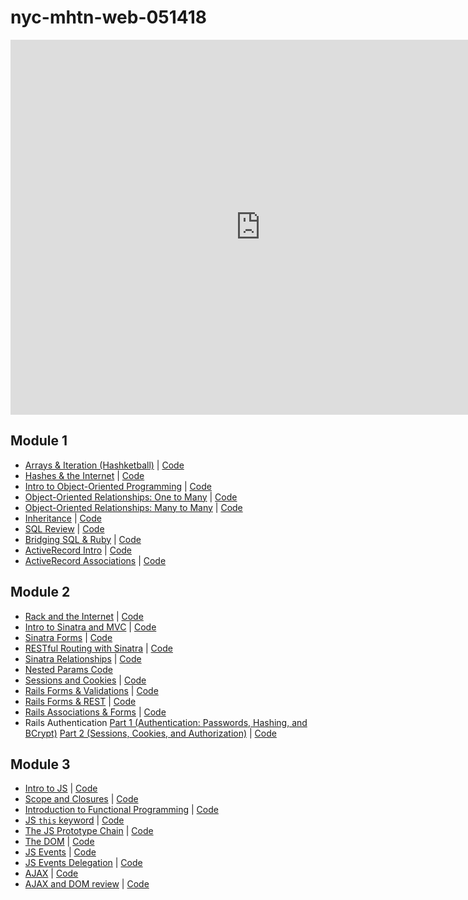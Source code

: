 # nyc-mhtn-web-051418

<iframe src="https://calendar.google.com/calendar/embed?mode=WEEK&amp;height=600&amp;wkst=1&amp;bgcolor=%23FFFFFF&amp;src=flatironschool.com_e3622kp34vqt5navbd4miceago%40group.calendar.google.com&amp;color=%23B1440E&amp;ctz=America%2FNew_York" style="border-width:0" width="800" height="600" frameborder="0" scrolling="no"></iframe>

## Module 1
* [Arrays & Iteration (Hashketball)](https://www.youtube.com/watch?v=WzYLcmShd3E) | [Code](https://github.com/learn-co-students/nyc-mhtn-web-051418/tree/master/01-hashketball-review)
* [Hashes & the Internet](https://youtu.be/iaH4HkYHfW0) | [Code](https://github.com/learn-co-students/nyc-mhtn-web-051418/tree/master/02-hashes-and-the-internet)
* [Intro to Object-Oriented Programming](https://youtu.be/yx98vBrt7ps) | [Code](https://github.com/learn-co-students/nyc-mhtn-web-051418/tree/master/03-intro-oo)
* [Object-Oriented Relationships: One to Many](https://youtu.be/DgCYkmGQsrM) | [Code](https://github.com/learn-co-students/nyc-mhtn-web-051418/tree/master/04-one-to-many)
* [Object-Oriented Relationships: Many to Many](https://www.youtube.com/watch?v=mgjTje676Tg) | [Code](https://github.com/learn-co-students/nyc-mhtn-web-051418/tree/master/05-many-to-many)
* [Inheritance](https://youtu.be/FimLBneYXYE) | [Code](https://github.com/learn-co-students/nyc-mhtn-web-051418/blob/master/06-oo-inheritance/animal.rb)
* [SQL Review](https://www.youtube.com/watch?v=GlPEg1CPcfI) | [Code](https://github.com/learn-co-students/nyc-mhtn-web-051418/tree/master/07-intro-sql)
* [Bridging SQL & Ruby](https://www.youtube.com/watch?v=BAFZw_mlp0Y) | [Code](https://github.com/learn-co-students/nyc-mhtn-web-051418/tree/master/08-bridging-ruby-and-sql)
* [ActiveRecord Intro](https://www.youtube.com/watch?v=RJksSVCPct8) | [Code](https://github.com/learn-co-students/nyc-mhtn-web-051418/tree/master/09-active-record-intro)
* [ActiveRecord Associations](https://www.youtube.com/watch?v=q2f5qizt-V8) | [Code](https://github.com/learn-co-students/nyc-mhtn-web-051418/tree/master/10-active-record-associations)

## Module 2
* [Rack and the Internet]() | [Code]()
* [Intro to Sinatra and MVC]() | [Code]()
* [Sinatra Forms](https://www.youtube.com/watch?v=ZPevAo6XWTg) | [Code]()
* [RESTful Routing with Sinatra]() | [Code]()
* [Sinatra Relationships](https://www.youtube.com/watch?v=MpdCRExFkxg&feature=youtu.be) | [Code]()
* [Nested Params Code]()
* [Sessions and Cookies](https://youtu.be/CHqLhGAN6b4) | [Code]()
* [Rails Forms & Validations](https://youtu.be/i2DCcvf969o) | [Code](https://github.com/learn-co-students/nyc-mhtn-web-051418/tree/master/14-platypus-tracker)
* [Rails Forms & REST](https://garbage-collectors-rest-test.herokuapp.com/) | [Code](https://github.com/learn-co-students/nyc-mhtn-web-051418/tree/master/15-rest-test)
* [Rails Associations & Forms](https://youtu.be/eqMrUWRpWrU) | [Code](https://github.com/learn-co-students/nyc-mhtn-web-051418/tree/master/16-spotify)
* Rails Authentication [Part 1 (Authentication: Passwords, Hashing, and BCrypt)](https://www.youtube.com/watch?v=uiYQHrAoP3U) [Part 2 (Sessions, Cookies, and Authorization)](https://www.youtube.com/watch?v=0YCdNBeMdrA&feature=youtu.be) | [Code](https://github.com/learn-co-students/nyc-mhtn-web-051418/tree/master/17-auth)

## Module 3
* [Intro to JS](https://www.youtube.com/watch?v=dhQo5MQ7608&feature=youtu.be) | [Code](https://github.com/learn-co-students/nyc-mhtn-web-051418/tree/master/21-introduction-to-js)
* [Scope and Closures](https://www.youtube.com/watch?v=RgbsuqG6i-4&feature=youtu.be) | [Code](https://github.com/learn-co-students/nyc-mhtn-web-051418/tree/master/22-scope-and-closures)
* [Introduction to Functional Programming](https://www.youtube.com/watch?v=8Uaxl--09as&feature=youtu.be) | [Code](https://github.com/learn-co-students/nyc-mhtn-web-051418/tree/master/23-functional-programming)
* [JS `this` keyword](https://www.youtube.com/watch?v=J6dXklI1x5I&feature=youtu.be) | [Code](https://github.com/learn-co-students/nyc-mhtn-web-051418/tree/master/24-this-keyword)
* [The JS Prototype Chain](https://www.youtube.com/watch?v=TTnHAR0Q9Tw&feature=youtu.be) | [Code](https://github.com/learn-co-students/nyc-mhtn-web-051418/tree/master/25-prototype-chain-and-oo-js)
* [The DOM](https://www.youtube.com/watch?v=eJUcLHcLAGw&feature=youtu.be) | [Code](https://github.com/learn-co-students/nyc-mhtn-web-051418/tree/master/26-the-dom)
* [JS Events](https://www.youtube.com/watch?v=aWIWSzqRVFc&feature=youtu.be) | [Code](https://github.com/learn-co-students/nyc-mhtn-web-051418/tree/master/27-js-events)
* [JS Events Delegation](https://www.youtube.com/watch?v=s2MOpO0rc9o&feature=youtu.be) | [Code](https://github.com/learn-co-students/nyc-mhtn-web-051418/tree/master/28-event-delegation)
* [AJAX](https://www.youtube.com/watch?v=N6gMtgFEiDU&feature=youtu.be) | [Code](https://github.com/learn-co-students/nyc-mhtn-web-051418/tree/master/29-ajax)
* [AJAX and DOM review](https://www.youtube.com/watch?v=wIgNk1ZMF_g&feature=youtu.be) | [Code](https://github.com/learn-co-students/nyc-mhtn-web-051418/tree/master/30-Ajax-and-DOM-review/js-pokemon-search-practice-assignment)